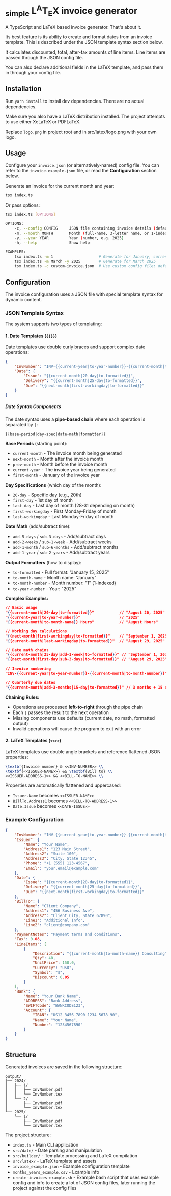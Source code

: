 # <sub>simple</sub> L<sup>A</sup>T<sub>E</sub>X invoice generator

A TypeScript and LaTeX based invoice generator. That's about it.

Its best feature is its ability to create and format dates from an invoice template. This is described under the JSON template syntax section below.

It calculates discounted, total, after-tax amounts of line items. Line items are passed through the JSON config file.

You can also declare additional fields in the LaTeX template, and pass them in through your config file.

## Installation

Run `yarn install` to install dev dependencies. There are no actual dependencies.

Make sure you also have a LaTeX distribution installed. The project attempts to use either XeLaTeX or PDFLaTeX.

Replace `logo.png` in project root and in src/latex/logo.png with your own logo.

## Usage

Configure your `invoice.json` (or alternatively-named) config file. You can refer to the `invoice.example.json` file, or read the **Configuration** section below.

Generate an invoice for the current month and year:

```bash
tsx index.ts
```

Or pass options:

```bash
tsx index.ts [OPTIONS]

OPTIONS:
    -c, --config CONFIG     JSON file containing invoice details (default: ./invoice.json)
    -m, --month MONTH       Month (full-name, 3-letter name, or 1-indexed number)
    -y, --year YEAR         Year (number, e.g. 2025)
    -h, --help              Show help

EXAMPLES:
    tsx index.ts -m 1                    # Generate for January, current year
    tsx index.ts -m March -y 2025        # Generate for March 2025
    tsx index.ts -c custom-invoice.json  # Use custom config file; defaults to current year, current month
```

## Configuration

The invoice configuration uses a JSON file with special template syntax for dynamic content.

### JSON Template Syntax

The system supports two types of templating:

#### 1. Date Templates (`{{}}`)

Date templates use double curly braces and support complex date operations:

```json
{
	"InvNumber": "INV-{{current-year|to-year-number}}-{{current-month|to-month-number}}",
	"Date": {
		"Issue": "{{current-month|20-day|to-formatted}}",
		"Delivery": "{{current-month|25-day|to-formatted}}",
		"Due": "{{next-month|first-workingday|to-formatted}}"
	}
}
```

##### Date Syntax Components

The date syntax uses a **pipe-based chain** where each operation is separated by `|`:

```
{{base-period|day-spec|date-math|formatter}}
```

**Base Periods** (starting point):

- `current-month` - The invoice month being generated
- `next-month` - Month after the invoice month
- `prev-month` - Month before the invoice month
- `current-year` - The invoice year being generated
- `first-month` - January of the invoice year

**Day Specifications** (which day of the month):

- `20-day` - Specific day (e.g., 20th)
- `first-day` - 1st day of month
- `last-day` - Last day of month (28-31 depending on month)
- `first-workingday` - First Monday-Friday of month
- `last-workingday` - Last Monday-Friday of month

**Date Math** (add/subtract time):

- `add-5-days` / `sub-3-days` - Add/subtract days
- `add-2-weeks` / `sub-1-week` - Add/subtract weeks
- `add-1-month` / `sub-6-months` - Add/subtract months
- `add-1-year` / `sub-2-years` - Add/subtract years

**Output Formatters** (how to display):

- `to-formatted` - Full format: "January 15, 2025"
- `to-month-name` - Month name: "January"
- `to-month-number` - Month number: "1" (1-indexed)
- `to-year-number` - Year: "2025"

**Complex Examples:**

```json
// Basic usage
"{{current-month|20-day|to-formatted}}"           // "August 20, 2025"
"{{current-year|to-year-number}}"                 // "2025"
"{{current-month|to-month-name}} Hours"           // "August Hours"

// Working day calculations
"{{next-month|first-workingday|to-formatted}}"    // "September 1, 2025"
"{{current-month|last-workingday|to-formatted}}"  // "August 29, 2025"

// Date math chains
"{{current-month|25-day|add-1-week|to-formatted}}" // "September 1, 2025" (Jan 25 + 7 days)
"{{next-month|first-day|sub-3-days|to-formatted}}" // "August 29, 2025" (Feb 1 - 3 days)

// Invoice numbering
"INV-{{current-year|to-year-number}}-{{current-month|to-month-number}}" // "INV-2025-8"

// Quarterly due dates
"{{current-month|add-3-months|15-day|to-formatted}}" // 3 months + 15 days from current
```

**Chaining Rules:**

- Operations are processed **left-to-right** through the pipe chain
- Each `|` passes the result to the next operation
- Missing components use defaults (current date, no math, formatted output)
- Invalid operations will cause the program to exit with an error

#### 2. LaTeX Templates (`<<>>`)

LaTeX templates use double angle brackets and reference flattened JSON properties:

```latex
\textbf{Invoice number} & <<INV-NUMBER>> \\
\textbf{<<ISSUER-NAME>>} && \textbf{Bill to} \\
<<ISSUER-ADDRESS-1>> && <<BILL-TO-NAME>> \\
```

Properties are automatically flattened and uppercased:

- `Issuer.Name` becomes `<<ISSUER-NAME>>`
- `BillTo.Address1` becomes `<<BILL-TO-ADDRESS-1>>`
- `Date.Issue` becomes `<<DATE-ISSUE>>`

### Example Configuration

```json
{
	"InvNumber": "INV-{{current-year|to-year-number}}-{{current-month|to-month-number}}",
	"Issuer": {
		"Name": "Your Name",
		"Address1": "123 Main Street",
		"Address2": "Suite 100",
		"Address3": "City, State 12345",
		"Phone": "+1 (555) 123-4567",
		"Email": "your.email@example.com"
	},
	"Date": {
		"Issue": "{{current-month|20-day|to-formatted}}",
		"Delivery": "{{current-month|25-day|to-formatted}}",
		"Due": "{{next-month|first-workingday|to-formatted}}"
	},
	"BillTo": {
		"Name": "Client Company",
		"Address1": "456 Business Ave",
		"Address2": "Client City, State 67890",
		"Line1": "Additional Info",
		"Line2": "client@company.com"
	},
	"PaymentNotes": "Payment terms and conditions",
	"Tax": 0.08,
	"LineItems": [
		{
			"Description": "{{current-month|to-month-name}} Consulting",
			"Qty": 40,
			"UnitPrice": 150.0,
			"Currency": "USD",
			"Symbol": "$",
			"Discount": 0.05
		}
	],
	"Bank": {
		"Name": "Your Bank Name",
		"ADDRESS": "Bank Address",
		"SWIFTCode": "BANKCODE123",
		"Account": {
			"IBAN": "US12 3456 7890 1234 5678 90",
			"Name": "Your Name",
			"Number": "1234567890"
		}
	}
}
```

## Structure

Generated invoices are saved in the following structure:

```
output/
├── 2024/
│   ├── 1/
│   │   ├── InvNumber.pdf
│   │   └── InvNumber.tex
│   └── 2/
│       ├── InvNumber.pdf
│       └── InvNumber.tex
└── 2025/
    └── 1/
        ├── InvNumber.pdf
        └── InvNumber.tex
```

The project structure:

- `index.ts` - Main CLI application
- `src/date/` - Date parsing and manipulation
- `src/builder/` - Template processing and LaTeX compilation
- `src/latex/` - LaTeX template and assets
- `invoice_example.json` - Example configuration template
- `months_years_example.csv` - Example info
- `create-invoices-example.sh` - Example bash script that uses example config and info to create a lot of JSON config files, later running the project against the config files
